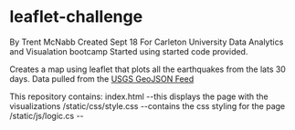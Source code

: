 # leaflet-challenge
By Trent McNabb
Created Sept 18
For Carleton University Data Analytics and Visualation bootcamp
Started using started code provided.

Creates a map using leaflet that plots all the earthquakes from the lats 30 days.
Data pulled from the [USGS GeoJSON Feed](http://earthquake.usgs.gov/earthquakes/feed/v1.0/geojson.php)

This repository contains:
index.html              --this displays the page with the visualizations
/static/css/style.css   --contains the css styling for the page
/static/js/logic.cs     --

